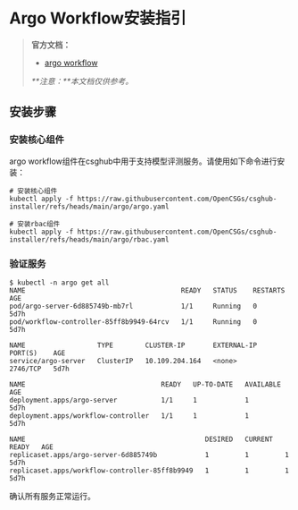 # Argo Workflow安装指引

> **官方文档：**
>
> - [argo workflow](https://argo-workflows.readthedocs.io/en/latest/)
>
> _**注意：**本文档仅供参考。_

## 安装步骤

### 安装核心组件

argo workflow组件在csghub中用于支持模型评测服务。请使用如下命令进行安装：

```shell
# 安装核心组件
kubectl apply -f https://raw.githubusercontent.com/OpenCSGs/csghub-installer/refs/heads/main/argo/argo.yaml

# 安装rbac组件
kubectl apply -f https://raw.githubusercontent.com/OpenCSGs/csghub-installer/refs/heads/main/argo/rbac.yaml
```

### 验证服务

```shell
$ kubectl -n argo get all 
NAME                                       READY   STATUS    RESTARTS   AGE
pod/argo-server-6d885749b-mb7rl            1/1     Running   0          5d7h
pod/workflow-controller-85ff8b9949-64rcv   1/1     Running   0          5d7h

NAME                  TYPE        CLUSTER-IP       EXTERNAL-IP   PORT(S)    AGE
service/argo-server   ClusterIP   10.109.204.164   <none>        2746/TCP   5d7h

NAME                                  READY   UP-TO-DATE   AVAILABLE   AGE
deployment.apps/argo-server           1/1     1            1           5d7h
deployment.apps/workflow-controller   1/1     1            1           5d7h

NAME                                             DESIRED   CURRENT   READY   AGE
replicaset.apps/argo-server-6d885749b            1         1         1       5d7h
replicaset.apps/workflow-controller-85ff8b9949   1         1         1       5d7h
```

确认所有服务正常运行。
